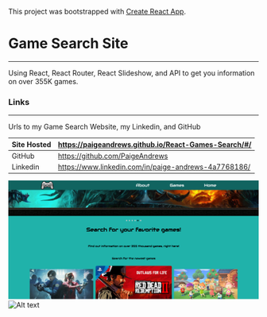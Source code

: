 This project was bootstrapped with [Create React App](https://github.com/facebook/create-react-app).

# Game Search Site
___
Using React, React Router, React Slideshow, and API to get you information on over 355K games.

### Links
___
Urls to my Game Search Website, my Linkedin, and GitHub

| Site Hosted | https://paigeandrews.github.io/React-Games-Search/#/ |
| ------ | ------ |
| GitHub | https://github.com/PaigeAndrews |
| Linkedin | https://www.linkedin.com/in/paige-andrews-4a7768186/ |


![Game Screen shot](https://raw.githubusercontent.com/PaigeAndrews/React-Games-Search/master/src/screenShot/gameScreenShot.png "game")
![Alt text](/../React-Games-Search/src/screenShot/gameScreenShot.png "Optional Title")

